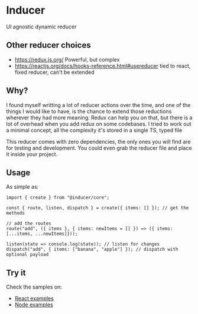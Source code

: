 # Inducer
UI agnostic dynamic reducer

## Other reducer choices

 * https://redux.js.org/ Powerful, but complex
 * https://reactjs.org/docs/hooks-reference.html#usereducer tied to react, fixed reducer, can't be extended

## Why?

I found myself writting a lot of reducer actions over the time, and one of the things I would like to have, is the chance to extend those reductions wherever they had more meaning. Redux can help you on that, but there is a lot of overhead when you add redux on some codebases. I tried to work out a minimal concept, all the complexity it's stored in a single TS, typed file

This reducer comes with zero dependencies, the only ones you will find are for testing and development. You could even grab the reducer file and place it inside your project.

## Usage

As simple as:

```
import { create } from "@inducer/core";

const { route, listen, dispatch } = create({ items: [] }); // get the methods

// add the routes
route("add", ({ items }, { items: newItems = [] }) => ({ items: [...items, ...newItems]}));

listen(state => console.log(state)); // listen for changes
dispatch("add", { items: ["banana", "apple"] }); // dispatch with optional payload
```

## Try it

Check the samples on:
 * [React examples](./packages/react-examples/README.md)
 * [Node examples](./packages/node-examples/README.md)
